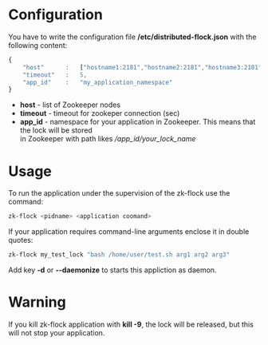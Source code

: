 Configuration
=============

You have to write the configuration file **/etc/distributed-flock.json** with the following content:
```js
{
    "host"      :   ["hostname1:2181","hostname2:2181","hostname3:2181"],
    "timeout"   :   5,
    "app_id"    :   "my_application_namespace"
}
```
 * **host** - list of Zookeeper nodes
 * **timeout** - timeout for zookeper connection (sec)
 * **app_id** - namespace for your application in Zookeeper. This means that the lock will be stored  
                in Zookeeper with path likes */app_id/your_lock_name*

Usage
=====

To run the application under the supervision of the zk-flock use the command:
```bash
zk-flock <pidname> <application coomand>
```

If your application requires command-line arguments enclose it in double quotes:
```bash
zk-flock my_test_lock "bash /home/user/test.sh arg1 arg2 arg3"
```

Add key **-d** or **--daemonize** to starts this appliction as daemon.

Warning
=======

If you kill zk-flock application with **kill -9**, the lock will be released, but this will not stop your application.
